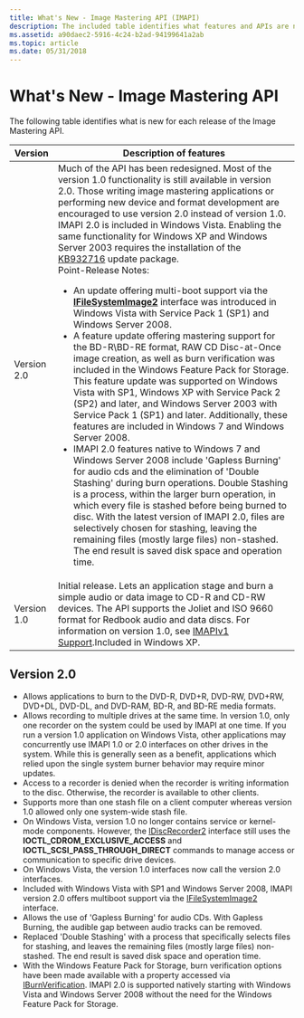 ```yaml
---
title: What's New - Image Mastering API (IMAPI)
description: The included table identifies what features and APIs are new for each release of the Image Mastering API.
ms.assetid: a90daec2-5916-4c24-b2ad-94199641a2ab
ms.topic: article
ms.date: 05/31/2018
---
```


# What's New - Image Mastering API

The following table identifies what is new for each release of the Image Mastering API.

| Version | Description of features |
|---------|-------------------------|
| Version 2.0 | Much of the API has been redesigned. Most of the version 1.0 functionality is still available in version 2.0. Those writing image mastering applications or performing new device and format development are encouraged to use version 2.0 instead of version 1.0.<br /> IMAPI 2.0 is included in Windows Vista. Enabling the same functionality for Windows XP and Windows Server 2003 requires the installation of the <a href="https://support.microsoft.com/topic/description-of-the-image-mastering-api-v2-0-imapiv2-0-update-package-that-is-dated-june-26-2007-64617ec9-7b94-3aad-c64f-64bd1a70a1b3">KB932716</a> update package.<br /> Point-Release Notes:<br /><ul><li>An update offering multi-boot support via the <a href="/windows/desktop/api/imapi2fs/nn-imapi2fs-ifilesystemimage2"><strong>IFileSystemImage2</strong></a> interface was introduced in Windows Vista with Service Pack 1 (SP1) and Windows Server 2008.<br /></li><li>A feature update offering mastering support for the BD-R\BD-RE format, RAW CD Disc-at-Once image creation, as well as burn verification was included in the Windows Feature Pack for Storage. This feature update was supported on Windows Vista with SP1, Windows XP with Service Pack 2 (SP2) and later, and Windows Server 2003 with Service Pack 1 (SP1) and later. Additionally, these features are included in Windows 7 and Windows Server 2008.<br /></li><li>IMAPI 2.0 features native to Windows 7 and Windows Server 2008 include 'Gapless Burning' for audio cds and the elimination of 'Double Stashing' during burn operations. Double Stashing is a process, within the larger burn operation, in which every file is stashed before being burned to disc. With the latest version of IMAPI 2.0, files are selectively chosen for stashing, leaving the remaining files (mostly large files) non-stashed. The end result is saved disk space and operation time.<br /></li></ul> |
| Version 1.0 | Initial release. Lets an application stage and burn a simple audio or data image to CD-R and CD-RW devices. The API supports the Joliet and ISO 9660 format for Redbook audio and data discs. For information on version 1.0, see <a href="imapiv1.md">IMAPIv1 Support</a>.Included in Windows XP.<br /> |

## Version 2.0

- Allows applications to burn to the DVD-R, DVD+R, DVD-RW, DVD+RW, DVD+DL, DVD-DL, and DVD-RAM, BD-R, and BD-RE media formats.
- Allows recording to multiple drives at the same time. In version 1.0, only one recorder on the system could be used by IMAPI at one time. If you run a version 1.0 application on Windows Vista, other applications may concurrently use IMAPI 1.0 or 2.0 interfaces on other drives in the system. While this is generally seen as a benefit, applications which relied upon the single system burner behavior may require minor updates.
- Access to a recorder is denied when the recorder is writing information to the disc. Otherwise, the recorder is available to other clients.
- Supports more than one stash file on a client computer whereas version 1.0 allowed only one system-wide stash file.
- On Windows Vista, version 1.0 no longer contains service or kernel-mode components. However, the [IDiscRecorder2](/windows/win32/api/imapi2/nn-imapi2-idiscrecorder2) interface still uses the **IOCTL_CDROM_EXCLUSIVE_ACCESS** and **IOCTL_SCSI_PASS_THROUGH_DIRECT** commands to manage access or communication to specific drive devices.
- On Windows Vista, the version 1.0 interfaces now call the version 2.0 interfaces.
- Included with Windows Vista with SP1 and Windows Server 2008, IMAPI version 2.0 offers multiboot support via the [IFileSystemImage2](/windows/win32/api/imapi2fs/nn-imapi2fs-ifilesystemimage2) interface.
- Allows the use of 'Gapless Burning' for audio CDs. With Gapless Burning, the audible gap between audio tracks can be removed.
- Replaced 'Double Stashing' with a process that specifically selects files for stashing, and leaves the remaining files (mostly large files) non-stashed. The end result is saved disk space and operation time.
- With the Windows Feature Pack for Storage, burn verification options have been made available with a property accessed via [IBurnVerification](/windows/win32/api/imapi2/nn-imapi2-iburnverification). IMAPI 2.0 is supported natively starting with Windows Vista and Windows Server 2008 without the need for the Windows Feature Pack for Storage.
